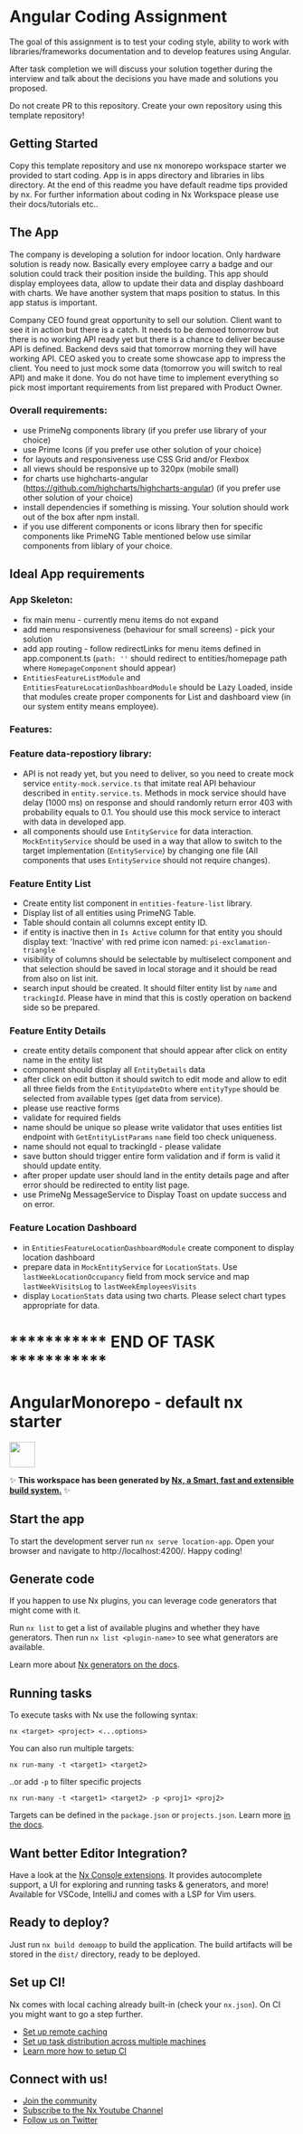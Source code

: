 # Angular Coding Assignment
The goal of this assignment is to test your coding style, ability to work with libraries/frameworks documentation and to develop features using Angular.

After task completion we will discuss your solution together during the interview and talk about the decisions you have made and solutions you proposed.

Do not create PR to this repository. Create your own repository using this template repository!


## Getting Started

Copy this template repository and use nx monorepo workspace starter we provided to start coding. App is in apps directory and libraries in libs directory. At the end of this readme you have default readme tips provided by nx. For further information about coding in Nx Workspace please use their docs/tutorials etc..


## The App
The company is developing a solution for indoor location. Only hardware solution is ready now. Basically every employee carry a badge and our solution could track their position inside the building.
This app should display employees data, allow to update their data and display dashboard with charts. We have another system that maps position to status. In this app status is important.

Company CEO found great opportunity to sell our solution. Client want to see it in action but there is a catch. It needs to be demoed tomorrow but there is no working API ready yet but there is a chance to deliver because API is defined.
Backend devs said that tomorrow morning they will have working API. CEO asked you to create some showcase app to impress the client. You need to just mock some data (tomorrow you will switch to real API) and make it done.
You do not have time to implement everything so pick most important requirements from list prepared with Product Owner.

### Overall requirements:
- use PrimeNg components library (if you prefer use library of your choice)
- use Prime Icons (if you prefer use other solution of your choice)
- for layouts and responsiveness use CSS Grid and/or Flexbox
- all views should be responsive up to 320px (mobile small)
- for charts use highcharts-angular (https://github.com/highcharts/highcharts-angular) (if you prefer use other solution of your choice)
- install dependencies if something is missing. Your solution should work out of the box after npm install.
- if you use different components or icons library then for specific components like PrimeNG Table mentioned below use similar components from liblary of your choice.


## Ideal App requirements

### App Skeleton:
- fix main menu - currently menu items do not expand
- add menu responsiveness (behaviour for small screens) - pick your solution
- add app routing - follow redirectLinks for menu items defined in app.component.ts (`path: ''` should redirect to entities/homepage path where `HomepageComponent` should appear)
- `EntitiesFeatureListModule` and `EntitiesFeatureLocationDashboardModule` should be Lazy Loaded, inside that modules create proper components for List and dashboard view (in our system entity means employee).

### Features:

### Feature data-repostiory library:
- API is not ready yet, but you need to deliver, so you need to create mock service `entity-mock.service.ts` that imitate real API behaviour described in `entity.service.ts`. Methods in mock service should have delay (1000 ms) on response and should randomly return error 403 with probability equals to 0.1. You should use this mock service to interact with data in developed app.
- all components should use `EntityService` for data interaction. `MockEntityService` should be used in a way that allow to switch to the target implementation (`EntityService`) by changing one file (All components that uses `EntityService` should not require changes).

### Feature Entity List
- Create entity list component in `entities-feature-list` library.
- Display list of all entities using PrimeNG Table.
- Table should contain all columns except entity ID.
- if entity is inactive then in `Is Active` column for that entity you should display text: 'Inactive' with red prime icon named: `pi-exclamation-triangle`
- visibility of columns should be selectable by multiselect component and that selection should be saved in local storage and it should be read from also on list init.
- search input should be created. It should filter entity list by `name` and `trackingId`. Please have in mind that this is costly operation on backend side so be prepared.

### Feature Entity Details
- create entity details component that should appear after click on entity name in the entity list
- component should display all `EntityDetails` data
- after click on edit button it should switch to edit mode and allow to edit all three fields from the `EntityUpdateDto` where `entityType` should be selected from available types (get data from service).
- please use reactive forms
- validate for required fields
- name should be unique so please write validator that uses entities list endpoint with `GetEntityListParams` `name` field too check uniqueness.
- name should not equal to trackingId - please validate
- save button should trigger entire form validation and if form is valid it should update entity.
- after proper update user should land in the entity details page and after error should be redirected to entity list page.
- use PrimeNg MessageService to Display Toast on update success and on error.

### Feature Location Dashboard
- in `EntitiesFeatureLocationDashboardModule` create component to display location dashboard
- prepare data in `MockEntityService` for `LocationStats`. Use `lastWeekLocationOccupancy` field from mock service and map `lastWeekVisitsLog` to `lastWeekEmployeesVisits`
- display `LocationStats` data using two charts. Please select chart types appropriate for data.


# *********** END OF TASK ***********


# AngularMonorepo - default nx starter

<a alt="Nx logo" href="https://nx.dev" target="_blank" rel="noreferrer"><img src="https://raw.githubusercontent.com/nrwl/nx/master/images/nx-logo.png" width="45"></a>

✨ **This workspace has been generated by [Nx, a Smart, fast and extensible build system.](https://nx.dev)** ✨


## Start the app

To start the development server run `nx serve location-app`. Open your browser and navigate to http://localhost:4200/. Happy coding!


## Generate code

If you happen to use Nx plugins, you can leverage code generators that might come with it.

Run `nx list` to get a list of available plugins and whether they have generators. Then run `nx list <plugin-name>` to see what generators are available.

Learn more about [Nx generators on the docs](https://nx.dev/plugin-features/use-code-generators).

## Running tasks

To execute tasks with Nx use the following syntax:

```
nx <target> <project> <...options>
```

You can also run multiple targets:

```
nx run-many -t <target1> <target2>
```

..or add `-p` to filter specific projects

```
nx run-many -t <target1> <target2> -p <proj1> <proj2>
```

Targets can be defined in the `package.json` or `projects.json`. Learn more [in the docs](https://nx.dev/core-features/run-tasks).

## Want better Editor Integration?

Have a look at the [Nx Console extensions](https://nx.dev/nx-console). It provides autocomplete support, a UI for exploring and running tasks & generators, and more! Available for VSCode, IntelliJ and comes with a LSP for Vim users.

## Ready to deploy?

Just run `nx build demoapp` to build the application. The build artifacts will be stored in the `dist/` directory, ready to be deployed.

## Set up CI!

Nx comes with local caching already built-in (check your `nx.json`). On CI you might want to go a step further.

- [Set up remote caching](https://nx.dev/core-features/share-your-cache)
- [Set up task distribution across multiple machines](https://nx.dev/core-features/distribute-task-execution)
- [Learn more how to setup CI](https://nx.dev/recipes/ci)

## Connect with us!

- [Join the community](https://nx.dev/community)
- [Subscribe to the Nx Youtube Channel](https://www.youtube.com/@nxdevtools)
- [Follow us on Twitter](https://twitter.com/nxdevtools)
